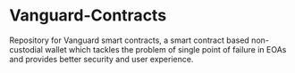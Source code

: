 # Vanguard-Contracts
Repository for Vanguard smart contracts, a smart contract based non-custodial wallet which tackles the problem of single point of failure in EOAs and provides better security and user experience.
